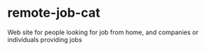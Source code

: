 # remote-job-cat
Web site for people looking for job from home, and companies or individuals providing jobs
